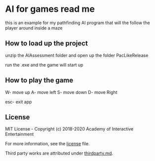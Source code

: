 # AI for games read me

this is an example for my pathfinding AI program that will the follow the player around inside a maze

## How to load up the project

unzip the AIAssessment folder and open up the folder PacLikeRelease

run the .exe and the game will start up

## How to play the game

W- move up
A- move left
S- move down
D- move Right

esc- exit app

## License

MIT License - Copyright (c) 2018-2020 Academy of Interactive Entertainment

For more information, see the [license][lic] file.

Third party works are attributed under [thirdparty.md][3p].

[lic]:license.md
[3p]:thirdparty.md
[raylib]:https://github.com/raysan5/raylib
